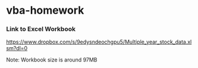 # vba-homework


### Link to Excel Workbook 
https://www.dropbox.com/s/9edysndeochgpu5/Multiple_year_stock_data.xlsm?dl=0

Note: Workbook size is around 97MB

